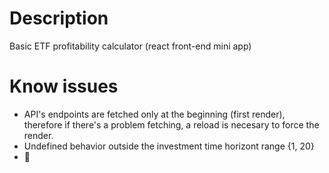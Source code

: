 # Description
Basic ETF profitability calculator (react front-end mini app)

# Know issues
- API's endpoints are fetched only at the beginning (first render), therefore if there's a problem fetching, a reload is necesary to force the render.
- Undefined behavior outside the investment time horizont range {1, 20}
- 🍝
